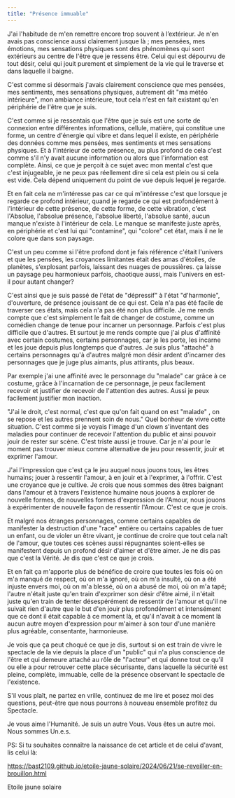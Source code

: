 ```yaml
---
title: "Présence immuable"
---
```

J'ai l'habitude de m'en remettre encore trop souvent à l’extérieur.
Je n'en avais pas conscience aussi clairement jusque là ; mes pensées, mes émotions, mes sensations physiques sont des phénomènes qui sont extérieurs au centre de l'être que je ressens être. Celui qui est dépourvu de tout désir, celui qui jouit purement et simplement de la vie qui le traverse et dans laquelle il baigne.

C'est comme si désormais j'avais clairement conscience que mes pensées, mes sentiments, mes sensations physiques, autrement dit "ma météo intérieure", mon ambiance intérieure, tout cela n'est en fait existant qu'en périphérie de l'être que je suis. 

C'est comme si je ressentais que l'être que je suis est une sorte de connexion entre différentes informations, cellule, matière, qui constitue une forme, un centre d'énergie qui vibre et dans lequel il existe, en périphérie des données comme mes pensées, mes sentiments et mes sensations physiques. Et à l'intérieur de cette présence, au plus profond de cela c'est comme s'il n'y avait aucune information ou alors que l'information est complète. Ainsi, ce que je perçoit à ce sujet avec mon mental c'est que c'est injugeable, je ne peux pas réellement dire si cela est plein ou si cela est vide. Cela dépend uniquement du point de vue depuis lequel je regarde.

Et en fait cela ne m'intéresse pas car ce qui m'intéresse c'est que lorsque je regarde ce profond intérieur, quand je regarde ce qui est profondément à l'intérieur de cette présence, de cette forme, de cette vibration, c'est l'Absolue, l'absolue présence, l'absolue liberté, l'absolue santé, aucun manque n'existe à l'intérieur de cela. Le manque se manifeste juste après, en périphérie et c'est lui qui "contamine", qui "colore" cet état, mais il ne le colore que dans son paysage.

C'est un peu comme si l'être profond dont je fais référence c'était l'univers et que les pensées, les croyances limitantes était des amas d'étoiles, de planètes, s’explosant parfois, laissant des nuages de poussières. ça laisse un paysage peu harmonieux parfois, chaotique aussi, mais l'univers en est-il pour autant changer?

C'est ainsi que je suis passé de l'état de "dépressif" à l'état "d'harmonie", d'ouverture, de présence jouissant de ce qui est. Cela n'a pas été facile de traverser ces états, mais cela n'a pas été non plus difficile. Je me rends compte que c'est simplement le fait de changer de costume, comme un comédien change de tenue pour incarner un personnage. Parfois c'est plus difficile que d'autres. Et surtout je me rends compte que j'ai plus d'affinité avec certain costumes, certains personnages, car je les porte, les incarne et les joue depuis plus longtemps que d'autres. Je suis plus "attaché" à certains personnages qu'à d'autres malgré mon désir ardent d'incarner des personnages que je juge plus aimants, plus attirants, plus beaux.

Par exemple j'ai une affinité avec le personnage du "malade" car grâce à ce costume, grâce à l'incarnation de ce personnage, je peux facilement recevoir et justifier de recevoir de l'attention des autres. Aussi je peux facilement justifier mon inaction. 

"J'ai le droit, c'est normal, c'est que qu'on fait quand on est "malade" , on se repose et les autres prennent soin de nous." Quel bonheur de vivre cette situation. C'est comme si je voyais l'image d'un clown s'inventant des maladies pour continuer de recevoir l'attention du public et ainsi pouvoir jouir de rester sur scène. C'est triste aussi je trouve. Car je n'ai pour le moment pas trouver mieux comme alternative de jeu pour ressentir, jouir et exprimer l'amour.

J'ai l'impression que c'est ça le jeu auquel nous jouons tous, les êtres humains; jouer à ressentir l'amour, à en jouir et à l'exprimer, à l'offrir. C'est une croyance que je cultive. Je crois que nous sommes des êtres baignant dans l'amour et à travers l'existence humaine nous jouons à explorer de nouvelle formes, de nouvelles formes d'expression de l'Amour, nous jouons à expérimenter de nouvelle façon de ressentir l'Amour. C'est ce que je crois.

Et malgré nos étranges personnages, comme certains capables de manifester la destruction d'une "race" entière ou certains capables de tuer un enfant, ou de violer un être vivant, je continue de croire que tout cela naît de l'amour, que toutes ces scènes aussi répugnantes soient-elles se manifestent depuis un profond désir d'aimer et d'être aimer.
Je ne dis pas que c'est la Vérité. Je dis que c'est ce que je crois.

Et en fait ça m'apporte plus de bénéfice de croire que toutes les fois où on m'a manqué de respect, où on m'a ignoré, où on m'a insulté, où on a été injuste envers moi, où on m'a blessé, où on a abusé de moi, où on m'a tapé; l'autre n'était juste qu'en train d'exprimer son désir d'être aimé, il n'était juste qu'en train de tenter désespérément de ressentir de l'amour et qu'il ne suivait rien d'autre que le but d'en jouir plus profondément et intensément que ce dont il était capable à ce moment là, et qu'il n'avait à ce moment là aucun autre moyen d'expression pour m'aimer à son tour d'une manière plus agréable, consentante, harmonieuse.

Je vois que ça peut choqué ce que je dis, surtout si on est train de vivre le spectacle de la vie depuis la place d'un "public" qui n'a plus conscience de l'être et qui demeure attaché au rôle de "l'acteur" et qui donne tout ce qu'il ou elle a pour retrouver cette place sécurisante, dans laquelle la sécurité est pleine, complète, immuable, celle de la présence observant le spectacle de l'existence.

S'il vous plaît, ne partez en vrille, continuez de me lire et posez moi des questions, peut-être que nous pourrons à nouveau ensemble profitez du Spectacle.

Je vous aime l'Humanité.
Je suis un autre Vous. Vous êtes un autre moi. Nous sommes Un.e.s.

PS: Si tu souhaites connaître la naissance de cet article et de celui d'avant, lis celui là: 

https://bast2109.github.io/etoile-jaune-solaire/2024/06/21/se-reveiller-en-brouillon.html

Etoile jaune solaire